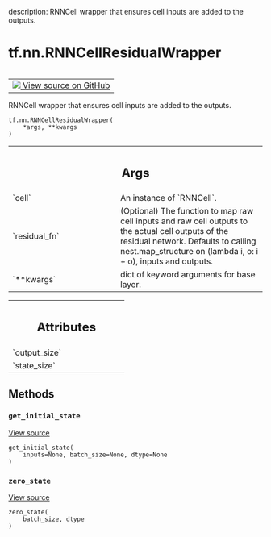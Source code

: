 description: RNNCell wrapper that ensures cell inputs are added to the outputs.

<div itemscope itemtype="http://developers.google.com/ReferenceObject">
<meta itemprop="name" content="tf.nn.RNNCellResidualWrapper" />
<meta itemprop="path" content="Stable" />
<meta itemprop="property" content="__init__"/>
<meta itemprop="property" content="__new__"/>
<meta itemprop="property" content="get_initial_state"/>
<meta itemprop="property" content="zero_state"/>
</div>

# tf.nn.RNNCellResidualWrapper

<!-- Insert buttons and diff -->

<table class="tfo-notebook-buttons tfo-api nocontent" align="left">
<td>
  <a target="_blank" href="https://github.com/tensorflow/tensorflow/blob/r2.4/tensorflow/python/keras/layers/rnn_cell_wrapper_v2.py#L113-L120">
    <img src="https://www.tensorflow.org/images/GitHub-Mark-32px.png" />
    View source on GitHub
  </a>
</td>
</table>



RNNCell wrapper that ensures cell inputs are added to the outputs.

<pre class="devsite-click-to-copy prettyprint lang-py tfo-signature-link">
<code>tf.nn.RNNCellResidualWrapper(
    *args, **kwargs
)
</code></pre>



<!-- Placeholder for "Used in" -->


<!-- Tabular view -->
 <table class="responsive fixed orange">
<colgroup><col width="214px"><col></colgroup>
<tr><th colspan="2"><h2 class="add-link">Args</h2></th></tr>

<tr>
<td>
`cell`
</td>
<td>
An instance of `RNNCell`.
</td>
</tr><tr>
<td>
`residual_fn`
</td>
<td>
(Optional) The function to map raw cell inputs and raw cell
outputs to the actual cell outputs of the residual network.
Defaults to calling nest.map_structure on (lambda i, o: i + o), inputs
and outputs.
</td>
</tr><tr>
<td>
`**kwargs`
</td>
<td>
dict of keyword arguments for base layer.
</td>
</tr>
</table>





<!-- Tabular view -->
 <table class="responsive fixed orange">
<colgroup><col width="214px"><col></colgroup>
<tr><th colspan="2"><h2 class="add-link">Attributes</h2></th></tr>

<tr>
<td>
`output_size`
</td>
<td>

</td>
</tr><tr>
<td>
`state_size`
</td>
<td>

</td>
</tr>
</table>



## Methods

<h3 id="get_initial_state"><code>get_initial_state</code></h3>

<a target="_blank" href="https://github.com/tensorflow/tensorflow/blob/r2.4/tensorflow/python/keras/layers/recurrent.py#L1082-L1083">View source</a>

<pre class="devsite-click-to-copy prettyprint lang-py tfo-signature-link">
<code>get_initial_state(
    inputs=None, batch_size=None, dtype=None
)
</code></pre>




<h3 id="zero_state"><code>zero_state</code></h3>

<a target="_blank" href="https://github.com/tensorflow/tensorflow/blob/r2.4/tensorflow/python/keras/layers/legacy_rnn/rnn_cell_wrapper_impl.py#L348-L350">View source</a>

<pre class="devsite-click-to-copy prettyprint lang-py tfo-signature-link">
<code>zero_state(
    batch_size, dtype
)
</code></pre>






